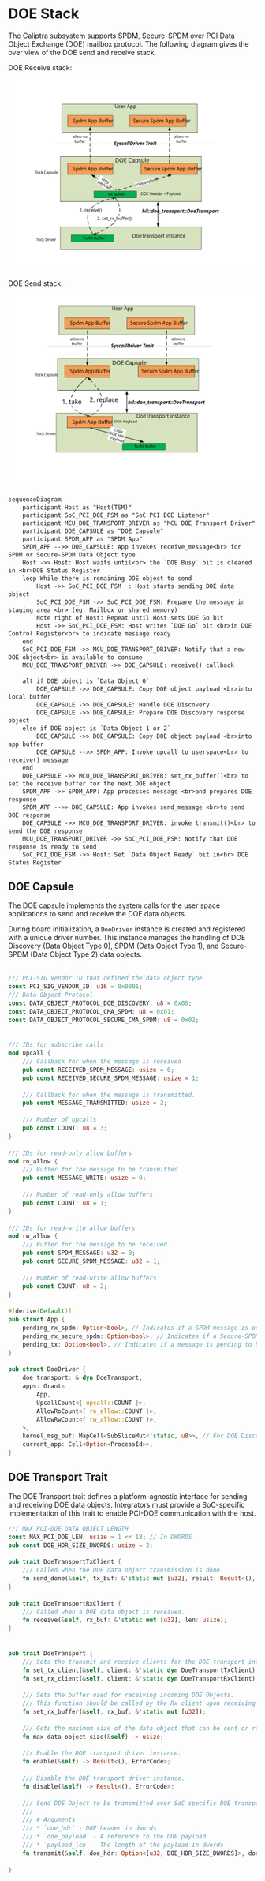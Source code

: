 # DOE Stack
The Caliptra subsystem supports SPDM, Secure-SPDM over PCI Data Object Exchange (DOE) mailbox protocol. The following diagram gives the over view of the DOE send and receive stack.

DOE Receive stack:

![The DOE Tock receive stack](images/doe_tock_receive.svg)


DOE Send stack:

![The DOE Tock send stack](images/doe_tock_send.svg)

```mermaid
sequenceDiagram
    participant Host as "Host(TSM)"
    participant SoC_PCI_DOE_FSM as "SoC PCI DOE Listener"
    participant MCU_DOE_TRANSPORT_DRIVER as "MCU DOE Transport Driver"
    participant DOE_CAPSULE as "DOE Capsule"
    participant SPDM_APP as "SPDM App"
    SPDM_APP -->> DOE_CAPSULE: App invokes receive_message<br> for SPDM or Secure-SPDM Data Object type 
    Host ->> Host: Host waits until<br> the `DOE Busy` bit is cleared in <br>DOE Status Register
    loop While there is remaining DOE object to send
        Host ->> SoC_PCI_DOE_FSM  : Host starts sending DOE data object
        SoC_PCI_DOE_FSM ->> SoC_PCI_DOE_FSM: Prepare the message in staging area <br> (eg: Mailbox or shared memory)
        Note right of Host: Repeat until Host sets DOE Go bit
        Host ->> SoC_PCI_DOE_FSM: Host writes `DOE Go` bit <br>in DOE Control Register<br> to indicate message ready
    end
    SoC_PCI_DOE_FSM ->> MCU_DOE_TRANSPORT_DRIVER: Notify that a new DOE object<br> is available to consume
    MCU_DOE_TRANSPORT_DRIVER ->> DOE_CAPSULE: receive() callback

    alt if DOE object is `Data Object 0`
        DOE_CAPSULE ->> DOE_CAPSULE: Copy DOE object payload <br>into local buffer
        DOE_CAPSULE ->> DOE_CAPSULE: Handle DOE Discovery
        DOE_CAPSULE ->> DOE_CAPSULE: Prepare DOE Discovery response object
    else if DOE object is `Data Object 1 or 2`
        DOE_CAPSULE ->> DOE_CAPSULE: Copy DOE object payload <br>into app buffer
        DOE_CAPSULE -->> SPDM_APP: Invoke upcall to userspace<br> to receive() message
    end
    DOE_CAPSULE ->> MCU_DOE_TRANSPORT_DRIVER: set_rx_buffer()<br> to set the receive buffer for the next DOE object
    SPDM_APP ->> SPDM_APP: App processes message <br>and prepares DOE response
    SPDM_APP -->> DOE_CAPSULE: App invokes send_message <br>to send DOE response
    DOE_CAPSULE ->> MCU_DOE_TRANSPORT_DRIVER: invoke transmit()<br> to send the DOE response
    MCU_DOE_TRANSPORT_DRIVER ->> SoC_PCI_DOE_FSM: Notify that DOE response is ready to send
    SoC_PCI_DOE_FSM ->> Host: Set `Data Object Ready` bit in<br> DOE Status Register
```
## DOE Capsule
The DOE capsule implements the system calls for the user space applications to send and receive the DOE data objects.

During board initialization, a `DoeDriver` instance is created and registered with a unique driver number. This instance manages the handling of DOE Discovery (Data Object Type 0), SPDM (Data Object Type 1), and Secure-SPDM (Data Object Type 2) data objects.


```Rust

/// PCI-SIG Vendor ID that defined the data object type
const PCI_SIG_VENDOR_ID: u16 = 0x0001;
/// Data Object Protocol
const DATA_OBJECT_PROTOCOL_DOE_DISCOVERY: u8 = 0x00;
const DATA_OBJECT_PROTOCOL_CMA_SPDM: u8 = 0x01;
const DATA_OBJECT_PROTOCOL_SECURE_CMA_SPDM: u8 = 0x02;


/// IDs for subscribe calls
mod upcall {
    /// Callback for when the message is received
    pub const RECEIVED_SPDM_MESSAGE: usize = 0;
    pub const RECEIVED_SECURE_SPDM_MESSAGE: usize = 1;

    /// Callback for when the message is transmitted.
    pub const MESSAGE_TRANSMITTED: usize = 2;

    /// Number of upcalls
    pub const COUNT: u8 = 3;
}

/// IDs for read-only allow buffers
mod ro_allow {
    /// Buffer for the message to be transmitted
    pub const MESSAGE_WRITE: usize = 0;

    /// Number of read-only allow buffers
    pub const COUNT: u8 = 1;
}

/// IDs for read-write allow buffers
mod rw_allow {
    /// Buffer for the message to be received
    pub const SPDM_MESSAGE: u32 = 0;
    pub const SECURE_SPDM_MESSAGE: u32 = 1;

    /// Number of read-write allow buffers
    pub const COUNT: u8 = 2;
}

#[derive(Default)]
pub struct App {
    pending_rx_spdm: Option<bool>, // Indicates if a SPDM message is pending
    pending_rx_secure_spdm: Option<bool>, // Indicates if a Secure-SPDM message is pending
    pending_tx: Option<bool>, // Indicates if a message is pending to be sent
}

pub struct DoeDriver {
    doe_transport: & dyn DoeTransport,
    apps: Grant<
        App,
        UpcallCount<{ upcall::COUNT }>,
        AllowRoCount<{ ro_allow::COUNT }>,
        AllowRwCount<{ rw_allow::COUNT }>,
    >,
    kernel_msg_buf: MapCell<SubSliceMut<'static, u8>>, // For DOE Discovery handling
    current_app: Cell<Option<ProcessId>>,
}

```

## DOE Transport Trait
The DOE Transport trait defines a platform-agnostic interface for sending and receiving DOE data objects. Integrators must provide a SoC-specific implementation of this trait to enable PCI-DOE communication with the host.

```Rust
/// MAX PCI-DOE DATA OBJECT LENGTH
const MAX_PCI_DOE_LEN: usize = 1 << 18; // In DWORDS
pub const DOE_HDR_SIZE_DWORDS: usize = 2;

pub trait DoeTransportTxClient {
    /// Called when the DOE data object transmission is done.
    fn send_done(&self, tx_buf: &'static mut [u32], result: Result<(), ErrorCode>);
}

pub trait DoeTransportRxClient {
    /// Called when a DOE data object is received.
    fn receive(&self, rx_buf: &'static mut [u32], len: usize);
}


pub trait DoeTransport {
    /// Sets the transmit and receive clients for the DOE transport instance
    fn set_tx_client(&self, client: &'static dyn DoeTransportTxClient);
    fn set_rx_client(&self, client: &'static dyn DoeTransportRxClient);

    /// Sets the buffer used for receiving incoming DOE Objects.
    /// This function should be called by the Rx client upon receiving the `receive()` callback.
    fn set_rx_buffer(&self, rx_buf: &'static mut [u32]);

    /// Gets the maximum size of the data object that can be sent or received over DOE Transport.
    fn max_data_object_size(&self) -> usize;

    /// Enable the DOE transport driver instance.
    fn enable(&self) -> Result<(), ErrorCode>;

    /// Disable the DOE transport driver instance.
    fn disable(&self) -> Result<(), ErrorCode>;

    /// Send DOE Object to be transmitted over SoC specific DOE transport.
    /// 
    /// # Arguments
    /// * `doe_hdr` - DOE header in dwords
    /// * `doe_payload` - A reference to the DOE payload
    /// * `payload_len` - The length of the payload in dwords
    fn transmit(&self, doe_hdr: Option<[u32; DOE_HDR_SIZE_DWORDS]>, doe_payload: &'static mut [u32], payload_len: usize) -> Result<(), (ErrorCode, &'static mut [u32])>;

}
